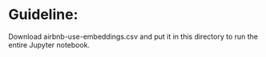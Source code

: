 # Guideline:

Download airbnb-use-embeddings.csv and put it in this directory to run the entire Jupyter notebook.
